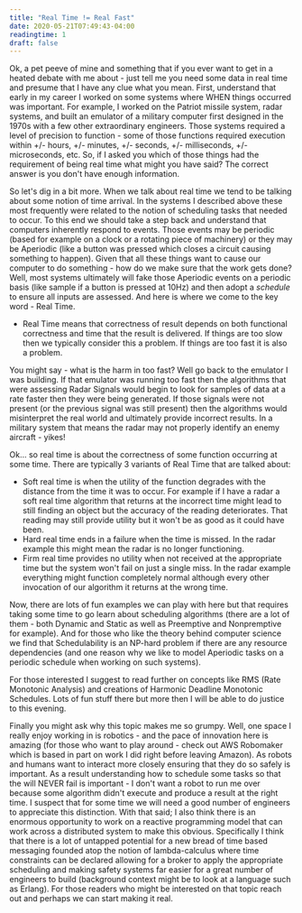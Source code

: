 ```yaml
---
title: "Real Time != Real Fast"
date: 2020-05-21T07:49:43-04:00
readingtime: 1
draft: false
---
```

Ok, a pet peeve of mine and something that if you ever want to get in a heated debate with me about - just tell me you need some data in real time and presume that I have any clue what you mean.  First, understand that early in my career I worked on some systems where WHEN things occurred was important.  For example, I worked on the Patriot missile system, radar systems, and built an emulator of a military computer first designed in the 1970s with a few other extraordinary engineers.  Those systems required a level of precision to function - some of those functions required execution within +/- hours, +/- minutes, +/- seconds, +/- milliseconds, +/- microseconds, etc.  So, if I asked you which of those things had the requirement of being real time what might you have said?  The correct answer is you don't have enough information.

So let's dig in a bit more.  When we talk about real time we tend to be talking about some notion of time arrival.  In the systems I described above these most frequently were related to the notion of scheduling tasks that needed to occur.  To this end we should take a step back and understand that computers inherently respond to events.  Those events may be periodic (based for example on a clock or a rotating piece of machinery) or they may be Aperiodic (like a button was pressed which closes a circuit causing something to happen).  Given that all these things want to cause our computer to do something - how do we make sure that the work gets done?  Well, most systems ultimately will fake those Aperiodic events on a periodic basis (like sample if a button is pressed at 10Hz) and then adopt a *schedule* to ensure all inputs are assessed.  And here is where we come to the key word - Real Time.

* Real Time means that correctness of result depends on both functional correctness and time that the result is delivered.  If things are too slow then we typically consider this a problem.  If things are too fast it is also a problem.

You might say - what is the harm in too fast?  Well go back to the emulator I was building.  If that emulator was running too fast then the algorithms that were assessing Radar Signals would begin to look for samples of data at a rate faster then they were being generated.  If those signals were not present (or the previous signal was still present) then the algorithms would misinterpret the real world and ultimately provide incorrect results.  In a military system that means the radar may not properly identify an enemy aircraft - yikes!

Ok... so real time is about the correctness of some function occurring at some time.  There are typically 3 variants of Real Time that are talked about:

* Soft real time is when the utility of the function degrades with the distance from the time it was to occur.  For example if I have a radar a soft real time algorithm that returns at the incorrect time might lead to still finding an object but the accuracy of the reading deteriorates.  That reading may still provide utility but it won't be as good as it could have been.
* Hard real time ends in a failure when the time is missed.  In the radar example this might mean the radar is no longer functioning.
* Firm real time provides no utility when not received at the appropriate time but the system won't fail on just a single miss.  In the radar example everything might function completely normal although every other invocation of our algorithm it returns at the wrong time.

Now, there are lots of fun examples we can play with here but that requires taking some time to go learn about scheduling algorithms (there are a lot of them - both Dynamic and Static as well as Preemptive and Nonpremptive for example).  And for those who like the theory behind computer science we find that Schedulability is an NP-hard problem  if there are any resource dependencies (and one reason why we like to model Aperiodic tasks on a periodic schedule when working on such systems).

For those interested I suggest to read further on concepts like RMS (Rate Monotonic Analysis) and creations of Harmonic Deadline Monotonic Schedules.  Lots of fun stuff there but more then I will be able to do justice to this evening.

Finally you might ask why this topic makes me so grumpy.  Well, one space I really enjoy working in is robotics - and the pace of innovation here is amazing (for those who want to play around - check out AWS Robomaker which is based in part on work I did right before leaving Amazon).  As robots and humans want to interact more closely ensuring that they do so safely is important.  As a result understanding how to schedule some tasks so that the will NEVER fail is important - I don't want a robot to run me over because some algorithm didn't execute and produce a result at the right time.  I suspect that for some time we will need a good number of engineers to appreciate this distinction.  With that said; I also think there is an enormous opportunity to work on a reactive programming model that can work across a distributed system to make this obvious.  Specifically I think that there is a lot of untapped potential for a new bread of time based messaging founded atop the notion of lambda-calculus where time constraints can be declared allowing for a broker to apply the appropriate scheduling and making safety systems far easier for a great number of engineers to build (background context might be to look at a language such as Erlang).  For those readers who might be interested on that topic reach out and perhaps we can start making it real.